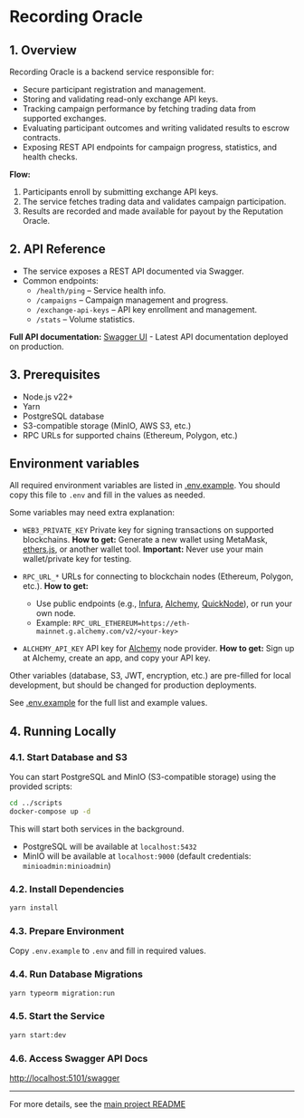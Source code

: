 # Recording Oracle

## 1. Overview

Recording Oracle is a backend service responsible for:
- Secure participant registration and management.
- Storing and validating read-only exchange API keys.
- Tracking campaign performance by fetching trading data from supported exchanges.
- Evaluating participant outcomes and writing validated results to escrow contracts.
- Exposing REST API endpoints for campaign progress, statistics, and health checks.

**Flow:**
1. Participants enroll by submitting exchange API keys.
2. The service fetches trading data and validates campaign participation.
3. Results are recorded and made available for payout by the Reputation Oracle.

## 2. API Reference

- The service exposes a REST API documented via Swagger.
- Common endpoints:
  - `/health/ping` – Service health info.
  - `/campaigns` – Campaign management and progress.
  - `/exchange-api-keys` – API key enrollment and management.
  - `/stats` – Volume statistics.

**Full API documentation:**
[Swagger UI](http://ro.hu.finance/swagger) - Latest API documentation deployed on production.

## 3. Prerequisites

- Node.js v22+
- Yarn
- PostgreSQL database
- S3-compatible storage (MinIO, AWS S3, etc.)
- RPC URLs for supported chains (Ethereum, Polygon, etc.)

## Environment variables

All required environment variables are listed in [.env.example](./.env.example).
You should copy this file to `.env` and fill in the values as needed.

Some variables may need extra explanation:

- `WEB3_PRIVATE_KEY`
  Private key for signing transactions on supported blockchains.
  **How to get:** Generate a new wallet using MetaMask, [ethers.js](https://docs.ethers.org), or another wallet tool.
  **Important:** Never use your main wallet/private key for testing.

- `RPC_URL_*`
  URLs for connecting to blockchain nodes (Ethereum, Polygon, etc.).
  **How to get:**
  - Use public endpoints (e.g., [Infura](https://infura.io/), [Alchemy](https://www.alchemy.com/), [QuickNode](https://www.quicknode.com/)), or run your own node.
  - Example: `RPC_URL_ETHEREUM=https://eth-mainnet.g.alchemy.com/v2/<your-key>`

- `ALCHEMY_API_KEY`
  API key for [Alchemy](https://www.alchemy.com/) node provider.
  **How to get:** Sign up at Alchemy, create an app, and copy your API key.

Other variables (database, S3, JWT, encryption, etc.) are pre-filled for local development, but should be changed for production deployments.

See [.env.example](./.env.example) for the full list and example values.

## 4. Running Locally

### 4.1. Start Database and S3

You can start PostgreSQL and MinIO (S3-compatible storage) using the provided scripts:

```sh
cd ../scripts
docker-compose up -d
```

This will start both services in the background.
- PostgreSQL will be available at `localhost:5432`
- MinIO will be available at `localhost:9000` (default credentials: `minioadmin:minioadmin`)


### 4.2. Install Dependencies

```sh
yarn install
```

### 4.3. Prepare Environment

Copy `.env.example` to `.env` and fill in required values.

### 4.4. Run Database Migrations

```sh
yarn typeorm migration:run
```

### 4.5. Start the Service

```sh
yarn start:dev
```

### 4.6. Access Swagger API Docs

[http://localhost:5101/swagger](http://localhost:5101/swagger)

---

For more details, see the [main project README](../README.md)